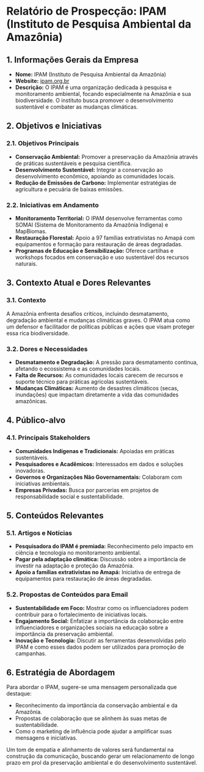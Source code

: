 # Relatório de Prospecção: IPAM (Instituto de Pesquisa Ambiental da Amazônia)

## 1. Informações Gerais da Empresa
- **Nome:** IPAM (Instituto de Pesquisa Ambiental da Amazônia)
- **Website:** [ipam.org.br](http://www.ipam.org.br)
- **Descrição:** O IPAM é uma organização dedicada à pesquisa e monitoramento ambiental, focando especialmente na Amazônia e sua biodiversidade. O instituto busca promover o desenvolvimento sustentável e combater as mudanças climáticas.

## 2. Objetivos e Iniciativas
### 2.1. Objetivos Principais
- **Conservação Ambiental:** Promover a preservação da Amazônia através de práticas sustentáveis e pesquisa científica.
- **Desenvolvimento Sustentável:** Integrar a conservação ao desenvolvimento econômico, apoiando as comunidades locais.
- **Redução de Emissões de Carbono:** Implementar estratégias de agricultura e pecuária de baixas emissões.

### 2.2. Iniciativas em Andamento
- **Monitoramento Territorial:** O IPAM desenvolve ferramentas como SOMAI (Sistema de Monitoramento da Amazônia Indígena) e MapBiomas.
- **Restauração Florestal:** Apoio a 97 famílias extrativistas no Amapá com equipamentos e formação para restauração de áreas degradadas.
- **Programas de Educação e Sensibilização:** Oferece cartilhas e workshops focados em conservação e uso sustentável dos recursos naturais.

## 3. Contexto Atual e Dores Relevantes
### 3.1. Contexto
A Amazônia enfrenta desafios críticos, incluindo desmatamento, degradação ambiental e mudanças climáticas graves. O IPAM atua como um defensor e facilitador de políticas públicas e ações que visam proteger essa rica biodiversidade.

### 3.2. Dores e Necessidades
- **Desmatamento e Degradação:** A pressão para desmatamento continua, afetando o ecossistema e as comunidades locais.
- **Falta de Recursos:** As comunidades locais carecem de recursos e suporte técnico para práticas agrícolas sustentáveis.
- **Mudanças Climáticas:** Aumento de desastres climáticos (secas, inundações) que impactam diretamente a vida das comunidades amazônicas.

## 4. Público-alvo
### 4.1. Principais Stakeholders
- **Comunidades Indígenas e Tradicionais:** Apoiadas em práticas sustentáveis.
- **Pesquisadores e Acadêmicos:** Interessados em dados e soluções inovadoras.
- **Governos e Organizações Não Governamentais:** Colaboram com iniciativas ambientais.
- **Empresas Privadas:** Busca por parcerias em projetos de responsabilidade social e sustentabilidade.

## 5. Conteúdos Relevantes
### 5.1. Artigos e Notícias
- **Pesquisadora do IPAM é premiada:** Reconhecimento pelo impacto em ciência e tecnologia no monitoramento ambiental.
- **Pagar pela adaptação climática:** Discussão sobre a importância de investir na adaptação e proteção da Amazônia.
- **Apoio a famílias extrativistas no Amapá:** Iniciativa de entrega de equipamentos para restauração de áreas degradadas.

### 5.2. Propostas de Conteúdos para Email
- **Sustentabilidade em Foco:** Mostrar como os influenciadores podem contribuir para o fortalecimento de iniciativas locais.
- **Engajamento Social:** Enfatizar a importância da colaboração entre influenciadores e organizações sociais na educação sobre a importância da preservação ambiental.
- **Inovação e Tecnologia:** Discutir as ferramentas desenvolvidas pelo IPAM e como esses dados podem ser utilizados para promoção de campanhas.

## 6. Estratégia de Abordagem
Para abordar o IPAM, sugere-se uma mensagem personalizada que destaque:
- Reconhecimento da importância da conservação ambiental e da Amazônia.
- Propostas de colaboração que se alinhem às suas metas de sustentabilidade.
- Como o marketing de influência pode ajudar a amplificar suas mensagens e iniciativas.

Um tom de empatia e alinhamento de valores será fundamental na construção da comunicação, buscando gerar um relacionamento de longo prazo em prol da preservação ambiental e do desenvolvimento sustentável.
